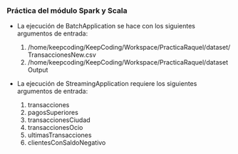 ### Práctica del módulo Spark y Scala

* La ejecución de BatchApplication se hace con los siguientes argumentos de entrada:

	1. /home/keepcoding/KeepCoding/Workspace/PracticaRaquel/dataset/TransaccionesNew.csv 
	2. /home/keepcoding/KeepCoding/Workspace/PracticaRaquel/datasetOutput

* La ejecución de StreamingApplication requiere los siguientes argumentos de entrada:
	1. transacciones
	2. pagosSuperiores
	3. transaccionesCiudad
	4. transaccionesOcio
	5. ultimasTransacciones
	6. clientesConSaldoNegativo

